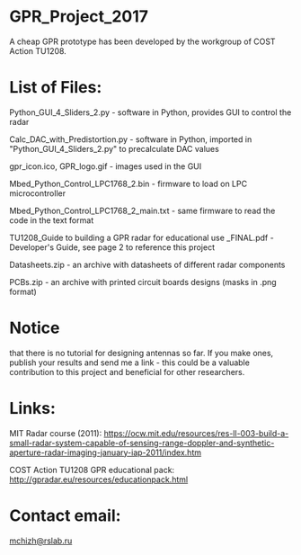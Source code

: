 # GPR_Project_2017
A cheap GPR prototype has been developed by the workgroup of COST Action TU1208.

# List of Files:
Python_GUI_4_Sliders_2.py      - software in Python, provides GUI to control the radar

Calc_DAC_with_Predistortion.py - software in Python, imported in "Python_GUI_4_Sliders_2.py" to precalculate DAC values

gpr_icon.ico,  GPR_logo.gif  - images used in the GUI

Mbed_Python_Control_LPC1768_2.bin      - firmware to load on LPC microcontroller

Mbed_Python_Control_LPC1768_2_main.txt - same firmware to read the code in the text format

TU1208_Guide to building a GPR radar for educational use _FINAL.pdf - Developer's Guide, see page 2 to reference this project

Datasheets.zip - an archive with datasheets of different radar components

PCBs.zip - an archive with printed circuit boards designs (masks in .png format)

# Notice 
that there is no tutorial for designing antennas so far. If you make ones, publish your results and send me a link - this could be a valuable contribution to this project and beneficial for other researchers.

# Links:
MIT Radar course (2011): https://ocw.mit.edu/resources/res-ll-003-build-a-small-radar-system-capable-of-sensing-range-doppler-and-synthetic-aperture-radar-imaging-january-iap-2011/index.htm

COST Action TU1208 GPR educational pack: http://gpradar.eu/resources/educationpack.html 

# Contact email:
mchizh@rslab.ru
